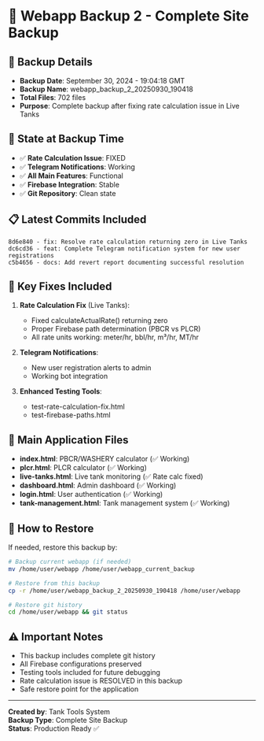 # 💾 Webapp Backup 2 - Complete Site Backup

## 📅 **Backup Details**
- **Backup Date**: September 30, 2024 - 19:04:18 GMT
- **Backup Name**: webapp_backup_2_20250930_190418
- **Total Files**: 702 files
- **Purpose**: Complete backup after fixing rate calculation issue in Live Tanks

## 🎯 **State at Backup Time**
- ✅ **Rate Calculation Issue**: FIXED
- ✅ **Telegram Notifications**: Working
- ✅ **All Main Features**: Functional
- ✅ **Firebase Integration**: Stable
- ✅ **Git Repository**: Clean state

## 📋 **Latest Commits Included**
```
8d6e840 - fix: Resolve rate calculation returning zero in Live Tanks
dc6cd36 - feat: Complete Telegram notification system for new user registrations  
c5b4656 - docs: Add revert report documenting successful resolution
```

## 🔧 **Key Fixes Included**
1. **Rate Calculation Fix** (Live Tanks):
   - Fixed calculateActualRate() returning zero
   - Proper Firebase path determination (PBCR vs PLCR)
   - All rate units working: meter/hr, bbl/hr, m³/hr, MT/hr

2. **Telegram Notifications**:
   - New user registration alerts to admin
   - Working bot integration

3. **Enhanced Testing Tools**:
   - test-rate-calculation-fix.html
   - test-firebase-paths.html

## 📁 **Main Application Files**
- **index.html**: PBCR/WASHERY calculator (✅ Working)
- **plcr.html**: PLCR calculator (✅ Working)
- **live-tanks.html**: Live tank monitoring (✅ Rate calc fixed)
- **dashboard.html**: Admin dashboard (✅ Working)
- **login.html**: User authentication (✅ Working)
- **tank-management.html**: Tank management system (✅ Working)

## 🚀 **How to Restore**
If needed, restore this backup by:
```bash
# Backup current webapp (if needed)
mv /home/user/webapp /home/user/webapp_current_backup

# Restore from this backup  
cp -r /home/user/webapp_backup_2_20250930_190418 /home/user/webapp

# Restore git history
cd /home/user/webapp && git status
```

## ⚠️ **Important Notes**
- This backup includes complete git history
- All Firebase configurations preserved
- Testing tools included for future debugging
- Rate calculation issue is RESOLVED in this backup
- Safe restore point for the application

---
**Created by**: Tank Tools System  
**Backup Type**: Complete Site Backup  
**Status**: Production Ready ✅
